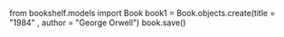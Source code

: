from bookshelf.models import Book
book1 = Book.objects.create(title = "1984" , author = "George Orwell")
book.save()

